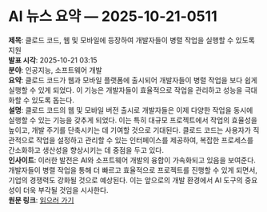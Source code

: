 # AI 뉴스 요약 — 2025-10-21-0511

**제목**: 클로드 코드, 웹 및 모바일에 등장하여 개발자들이 병렬 작업을 실행할 수 있도록 지원  
**발표 시각**: 2025-10-21 03:15  
**분야**: 인공지능, 소프트웨어 개발  
**요약**: 클로드 코드가 웹과 모바일 플랫폼에 출시되어 개발자들이 병렬 작업을 보다 쉽게 실행할 수 있게 되었다. 이 기능은 개발자들이 효율적으로 작업을 관리하고 성능을 극대화할 수 있도록 돕는다.  
**설명**: 클로드 코드의 웹 및 모바일 버전 출시로 개발자들은 이제 다양한 작업을 동시에 실행할 수 있는 기능을 갖추게 되었다. 이는 특히 대규모 프로젝트에서 작업의 효율성을 높이고, 개발 주기를 단축시키는 데 기여할 것으로 기대된다. 클로드 코드는 사용자가 직관적으로 작업을 설정하고 관리할 수 있는 인터페이스를 제공하여, 복잡한 프로세스를 간소화하고 생산성을 향상시키는 데 중점을 두고 있다.  
**인사이트**: 이러한 발전은 AI와 소프트웨어 개발의 융합이 가속화되고 있음을 보여준다. 개발자들이 병렬 작업을 통해 더 빠르고 효율적으로 프로젝트를 진행할 수 있게 되면서, 기업의 경쟁력도 강화될 것으로 예상된다. 이는 앞으로의 개발 환경에서 AI 도구의 중요성이 더욱 부각될 것임을 시사한다.  
**원문 링크**: [읽으러 가기](https://venturebeat.com/ai/claude-code-comes-to-web-and-mobile-letting-devs-launch-parallel-jobs-on)